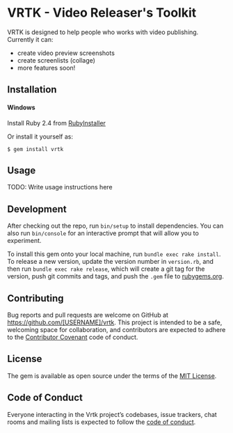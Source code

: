 # VRTK - Video Releaser's Toolkit

VRTK is designed to help people who works with video publishing.
Currently it can:
* create video preview screenshots
* create screenlists (collage)
* more features soon!

## Installation

#### Windows

Install Ruby 2.4 from [RubyInstaller](http://rubyinstaller.org)

Or install it yourself as:

    $ gem install vrtk

## Usage

TODO: Write usage instructions here

## Development

After checking out the repo, run `bin/setup` to install dependencies. You can also run `bin/console` for an interactive prompt that will allow you to experiment.

To install this gem onto your local machine, run `bundle exec rake install`. To release a new version, update the version number in `version.rb`, and then run `bundle exec rake release`, which will create a git tag for the version, push git commits and tags, and push the `.gem` file to [rubygems.org](https://rubygems.org).

## Contributing

Bug reports and pull requests are welcome on GitHub at https://github.com/[USERNAME]/vrtk. This project is intended to be a safe, welcoming space for collaboration, and contributors are expected to adhere to the [Contributor Covenant](http://contributor-covenant.org) code of conduct.

## License

The gem is available as open source under the terms of the [MIT License](https://opensource.org/licenses/MIT).

## Code of Conduct

Everyone interacting in the Vrtk project’s codebases, issue trackers, chat rooms and mailing lists is expected to follow the [code of conduct](https://github.com/[USERNAME]/vrtk/blob/master/CODE_OF_CONDUCT.md).
